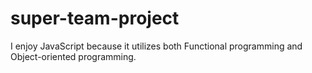# super-team-project

 I enjoy JavaScript because it utilizes both Functional programming and Object-oriented programming.